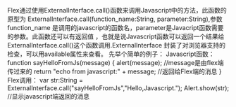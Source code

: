 Flex通过使用ExternalInterface.call()函数来调用Javascript中的方法，此函数的原型为
ExternalInterface.call(function_name:String, parameter:String),参数function_name
是调用的javascript的函数名，parameter是Javacript函数需要的参数。此函数还可以有返回值
，也就是说Javascript函数可以返回一个结果给ExternalInterface.call()这个函数调用.ExternalInterface
封装了对浏览器支持的检查，可以用available属性来查看。
先举个简单的例子：
Javascript函数：
function sayHelloFromJs(message)
{
    alert(message);  //message是由flex端传过来的
    return "echo from javascript:" + message; //返回给Flex端的消息
 }
Flex调用：
var str:String = ExternalInterface.call("sayHelloFromJs","Hello,Javascript.");
Alert.show(str); //显示javascript端返回的消息